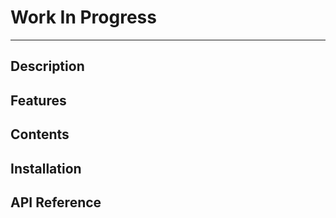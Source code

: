 # Work In Progress

-------------------------------------------------------------------------------

## Description
## Features
## Contents
## Installation
## API Reference
